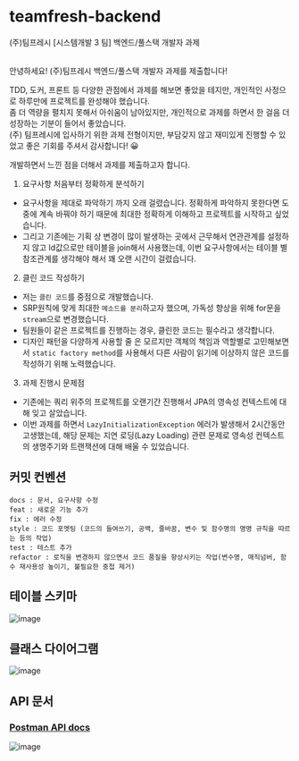 # teamfresh-backend
(주)팀프레시 [시스템개발 3 팀] 백엔드/풀스택 개발자 과제
<br/>
<br/>

안녕하세요! (주)팀프레시 백엔드/풀스택 개발자 과제를 제출합니다!

TDD, 도커, 프론트 등 다양한 관점에서 과제를 해보면 좋았을 테지만, 개인적인 사정으로 하루만에 프로젝트를 완성해야 했습니다.  
좀 더 역량을 펼치지 못해서 아쉬움이 남아있지만, 개인적으로 과제를 하면서 한 걸음 더 성장하는 기분이 들어서 좋았습니다.  
(주) 팀프레시에 입사하기 위한 과제 전형이지만, 부담갖지 않고 재미있게 진행할 수 있었고 좋은 기회를 주셔서 감사합니다! 😀   

개발하면서 느낀 점을 더해서 과제를 제출하고자 합니다. 

1. 요구사항 처음부터 정확하게 분석하기
- 요구사항을 제대로 파악하기 까지 오래 걸렸습니다. 정확하게 파악하지 못한다면 도중에 계속 바꿔야 하기 때문에 최대한 정확하게 이해하고 프로젝트를 시작하고 싶었습니다.
- 그리고 기존에는 기획 상 변경이 많이 발생하는 곳에서 근무해서 연관관계를 설정하지 않고 Id값으로만 테이블을 join해서 사용했는데, 이번 요구사항에서는 테이블 별 참조관계를 생각해야 해서 꽤 오랜 시간이 걸렸습니다.

2. 클린 코드 작성하기
- 저는 `클린 코드`를 중점으로 개발했습니다.
- SRP원칙에 맞게 최대한 `메소드를 분리`하고자 했으며, 가독성 향상을 위해 for문을 `stream`으로 변경했습니다.
- 팀원들이 같은 프로젝트를 진행하는 경우, 클린한 코드는 필수라고 생각합니다.
- 디자인 패턴을 다양하게 사용할 줄 은 모르지만 객체의 책임과 역할별로 고민해보면서 `static factory method`를 사용해서 다른 사람이 읽기에 이상하지 않은 코드를 작성하기 위해 노력했습니다.

3. 과제 진행시 문제점
- 기존에는 쿼리 위주의 프로젝트를 오랜기간 진행해서 JPA의 영속성 컨텍스트에 대해 잊고 살았습니다.
- 이번 과제를 하면서 `LazyInitializationException` 에러가 발생해서 2시간동안 고생했는데, 해당 문제는  지연 로딩(Lazy Loading) 관련 문제로 영속성 컨텍스트의 생명주기와 트랜잭션에 대해 배울 수 있었습니다.

## 커밋 컨벤션
```text
docs : 문서, 요구사항 수정
feat : 새로운 기능 추가
fix : 에러 수정
style : 코드 포멧팅 (코드의 들여쓰기, 공백, 줄바꿈, 변수 및 함수명의 명명 규칙을 따르는 등의 작업)
test : 테스트 추가
refactor : 로직을 변경하지 않으면서 코드 품질을 향상시키는 작업(변수명, 매직넘버, 함수 재사용성 높이기, 불필요한 중첩 제거)
```
  
## 테이블 스키마
![image](https://github.com/codesejin/teamfresh-backend/assets/101460733/95321df0-339e-40fb-ae75-91e0ad8aff6d)


## 클래스 다이어그램
![image](https://github.com/codesejin/teamfresh-backend/assets/101460733/1aa1fd3d-fec9-4402-b236-e7a875584e36)


## API 문서

### [Postman API docs](https://documenter.getpostman.com/view/19993324/2s9YRE1qq9)
![image](https://github.com/codesejin/teamfresh-backend/assets/101460733/b8ccf9c1-3c2c-4b7f-ad5b-8f2e98f725e7)
